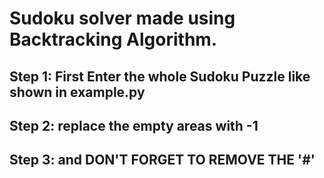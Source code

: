 # Sudoku solver made using Backtracking Algorithm. 

## Step 1: First Enter the whole Sudoku Puzzle like shown in example.py
## Step 2: replace the empty areas with -1
## Step 3: and DON'T FORGET TO REMOVE THE '#'
